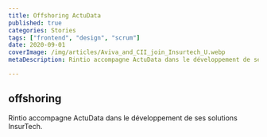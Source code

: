 ```yaml
---
title: Offshoring ActuData
published: true
categories: Stories
tags: ["frontend", "design", "scrum"]
date: 2020-09-01
coverImage: /img/articles/Aviva_and_CII_join_Insurtech_U.webp
metaDescription: Rintio accompagne ActuData dans le développement de ses solutions InsurTech.

---
```


## offshoring 

Rintio accompagne ActuData dans le développement de ses solutions InsurTech.
